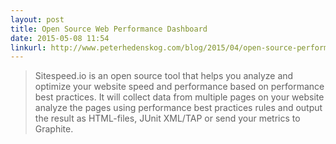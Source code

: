 ```yaml
---
layout: post
title: Open Source Web Performance Dashboard
date: 2015-05-08 11:54
linkurl: http://www.peterhedenskog.com/blog/2015/04/open-source-performance-dashboard/
---
```


> Sitespeed.io is an open source tool that helps you analyze and optimize your website speed and performance based on performance best practices. It will collect data from multiple pages on your website analyze the pages using performance best practices rules and output the result as HTML-files, JUnit XML/TAP or send your metrics to Graphite.

